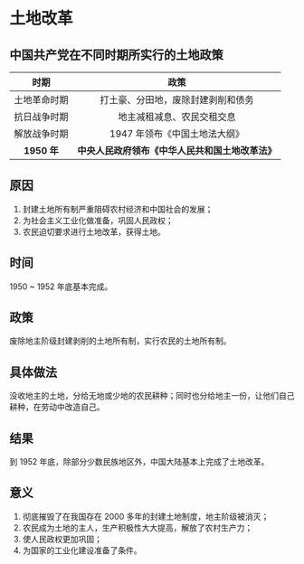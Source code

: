 # 土地改革

## 中国共产党在不同时期所实行的土地政策

|     时期     |                       政策                       |
| :----------: | :----------------------------------------------: |
| 土地革命时期 |        打土豪、分田地，废除封建剥削和债务        |
| 抗日战争时期 |            地主减租减息、农民交租交息            |
| 解放战争时期 |          1947 年领布《中国土地法大纲》           |
| **1950 年**  | **中央人民政府领布《中华人民共和国土地改革法》** |

## 原因

1. 封建土地所有制严重阻碍农村经济和中国社会的发展；
2. 为社会主义工业化做准备，巩固人民政权；
3. 农民迫切要求进行土地改革，获得土地。

## 时间

1950 ~ 1952 年底基本完成。

## 政策

废除地主阶级封建剥削的土地所有制，实行农民的土地所有制。

## 具体做法

没收地主的土地，分给无地或少地的农民耕种；同时也分给地主一份，让他们自己耕种，在劳动中改造自己。

## 结果

到 1952 年底，除部分少数民族地区外，中国大陆基本上完成了土地改革。

## 意义

1. 彻底摧毁了在我国存在 2000 多年的封建土地制度，地主阶级被消灭；
2. 农民成为土地的主人，生产积极性大大提高，解放了农村生产力；
3. 使人民政权更加巩固；
4. 为国家的工业化建设准备了条件。
